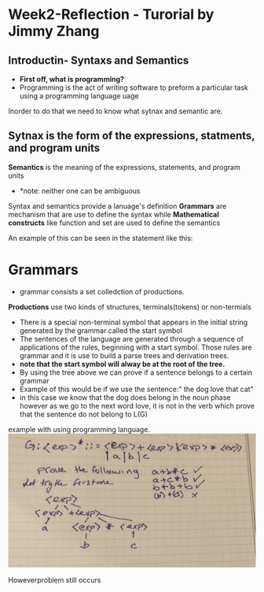 # Week2-Reflection - Turorial by Jimmy Zhang
## Introductin- Syntaxs and Semantics
- **First off, what is programming?**
- Programming is the act of writing software to preform a particular task using a programming language uage

Inorder to do that we need to know what sytnax and semantic are.

**Sytnax** is the form of the expressions, statments, and  program units
-
**Semantics** is the meaning of the expressions, statements, and program units
- *note: neither one can be ambiguous 

Syntax and semantics provide a lanuage's definition 
**Grammars** are mechanism that are use to define the syntax
while **Mathematical constructs** like function and set are used to define the semantics

An example of this can be seen in the statement like this:

# Grammars
- grammar consists a set colledction of productions.

**Productions** use two kinds of structures, terminals(tokens) or non-termials
- There is a special non-terminal symbol that appears in the initial string generated by the grammar called the start symbol
- The sentences of the language are generated through a sequence of applications of the rules, beginning with a start symbol. Those rules are grammar and it is use to build a parse trees and derivation trees.
- **note that the start symbol will alway be at the root of the tree.**
- By using the tree above we can prove if a sentence belongs to a certain grammar 
- Example of this would be if we use the sentence:" the dog love that cat" 
- in this case we know that the dog does belong in the noun phase however as we go to the next word love, it is not in the verb  which prove that the sentence do not belong to L(G)

example with using programming language.
![ex1](ex1.JPG)

Howeverproblem still occurs 





